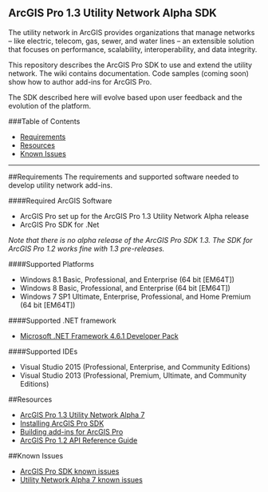 ## ArcGIS Pro 1.3 Utility Network Alpha SDK

The utility network in ArcGIS provides organizations that manage networks – like electric, telecom, gas, sewer, and water lines – an extensible solution that focuses on performance, scalability, interoperability, and data integrity. 

This repository describes the ArcGIS Pro SDK to use and extend the utility network.  The wiki contains documentation.  Code samples (coming soon) show how to author add-ins for ArcGIS Pro.

The SDK described here will evolve based upon user feedback and the evolution of the platform.

###Table of Contents

* [Requirements](#requirements)
* [Resources](#resources)
* [Known Issues](#known-issues)

-------------------------

##Requirements
The requirements and supported software needed to develop utility network add-ins.

####Required ArcGIS Software 
* ArcGIS Pro set up for the ArcGIS Pro 1.3 Utility Network Alpha release
* ArcGIS Pro SDK for .Net

*Note that there is no alpha release of the ArcGIS Pro SDK 1.3.  The SDK for ArcGIS Pro 1.2 works fine with 1.3 pre-releases.*

####Supported Platforms
* Windows 8.1 Basic, Professional, and Enterprise (64 bit [EM64T]) 
* Windows 8 Basic, Professional, and Enterprise (64 bit [EM64T]) 
* Windows 7 SP1 Ultimate, Enterprise, Professional, and Home Premium (64 bit [EM64T]) 

####Supported .NET framework
* [Microsoft .NET Framework 4.6.1 Developer Pack](https://www.microsoft.com/en-us/download/details.aspx?id=49978)

####Supported IDEs
* Visual Studio 2015 (Professional, Enterprise, and Community Editions)
* Visual Studio 2013 (Professional, Premium, Ultimate, and Community Editions)

##Resources
* [ArcGIS Pro 1.3 Utility Network Alpha 7](https://earlyadopter.esri.com/project/version/item.html?cap=2578B1991F9E43C7B114BD1BB37462C9&arttypeid={13C846C4-9434-4B46-A34C-97D3F4DBCDF3}&artid={7FA073DB-138D-4161-B714-79979D63420E}) 
* [Installing ArcGIS Pro SDK](https://github.com/Esri/arcgis-pro-sdk#installing-arcgis-pro-sdk-for-net)
* [Building add-ins for ArcGIS Pro](https://github.com/Esri/arcgis-pro-sdk/wiki/ProGuide-Build-your-first-add-in)
* [ArcGIS Pro 1.2 API Reference Guide](http://pro.arcgis.com/en/pro-app/sdk/api-reference/#topic1.html)

##Known Issues
* [ArcGIS Pro SDK known issues](https://github.com/Esri/arcgis-pro-sdk#known-issues)
* [Utility Network Alpha 7 known issues](https://earlyadopter.esri.com/project/article/default.html?cap=2578B1991F9E43C7B114BD1BB37462C9&arttypeid={4ADB0546-A6AF-4E40-9692-7420B94E5DE1})

